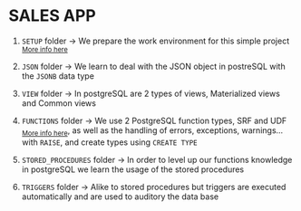 # SALES APP

1. `SETUP` folder -> We prepare the work environment for this simple project <sub>[More info here](SETUP/README.md)</sub>

2. `JSON` folder -> We learn to deal with the JSON object in postreSQL with the `JSONB` data type

3. `VIEW` folder -> In postgreSQL are 2 types of views, Materialized views and Common views

4. `FUNCTIONS` folder -> We use 2 PostgreSQL function types, SRF and UDF <sub>[More info here](FUNCTIONS/SRF_UDF/README.md)</sub>,
as well as the handling of errors, exceptions, warnings... with `RAISE`, and create types using `CREATE TYPE`

5. `STORED_PROCEDURES` folder -> In order to level up our functions knowledge in postgreSQL we learn the usage of the stored procedures

6. `TRIGGERS` folder -> Alike to stored procedures but triggers are executed automatically and are used to auditory the data base

